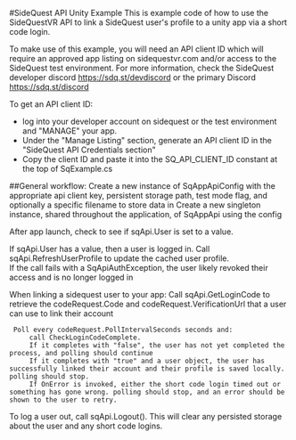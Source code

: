 #SideQuest API Unity Example
This is example code of how to use the SideQuestVR API to link a SideQuest user's profile to a unity app via a short code login.

To make use of this example, you will need an API client ID which will require an approved app listing on sidequestvr.com and/or access to the SideQuest test environment.
For more information, check the SideQuest developer discord https://sdq.st/devdiscord or the primary Discord https://sdq.st/discord

To get an API client ID:
* log into your developer account on sidequest or the test environment and "MANAGE" your app.
* Under the "Manage Listing" section, generate an API client ID in the "SideQuest API Credentials section"
* Copy the client ID and paste it into the SQ_API_CLIENT_ID constant at the top of SqExample.cs

##General workflow:
Create a new instance of SqAppApiConfig with the appropriate api client key, persistent storage path, test mode flag, and optionally a specific filename to store data in
Create a new singleton instance, shared throughout the application, of SqAppApi using the config

After app launch, check to see if sqApi.User is set to a value.

 If sqApi.User has a value, then a user is logged in.
     Call sqApi.RefreshUserProfile to update the cached user profile.  
     If the call fails with a SqApiAuthException, the user likely revoked their access and is no longer logged in
     
When linking a sidequest user to your app:
     Call sqApi.GetLoginCode to retrieve the codeRequest.Code and codeRequest.VerificationUrl that a user can use to link their account
     
     Poll every codeRequest.PollIntervalSeconds seconds and:
         call CheckLoginCodeComplete.
         If it completes with "false", the user has not yet completed the process, and polling should continue
         If it completes with "true" and a user object, the user has successfully linked their account and their profile is saved locally.  polling should stop.
         If OnError is invoked, either the short code login timed out or something has gone wrong. polling should stop, and an error should be shown to the user to retry.

To log a user out, call sqApi.Logout().  This will clear any persisted storage about the user and any short code logins.

